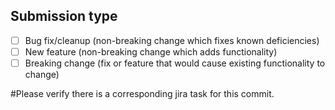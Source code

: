 ## Submission type
<!--- Issue Type -->
- [ ] Bug fix/cleanup (non-breaking change which fixes known deficiencies)
- [ ] New feature (non-breaking change which adds functionality)
- [ ] Breaking change (fix or feature that would cause existing functionality to change)

#Please verify there is a corresponding jira task for this commit. 
